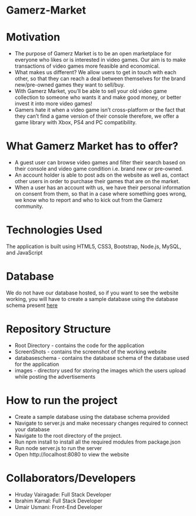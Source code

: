 

# Gamerz-Market

# Motivation 
* The purpose of Gamerz Market is to be an open marketplace for everyone who likes or is interested in video games. Our aim is to make transactions of video games more feasible and economical. 
* What makes us different? We allow users to get in touch with each other, so that they can reach a deal between themselves for the brand new/pre-owned games they want to sell/buy.
* With Gamerz Market, you’ll be able to sell your old video game collection to someone who wants it and make good money, or better invest it into more video games! 
* Gamers hate it when a video game isn’t cross-platform or the fact that they can’t find a game version of their console therefore, we offer a game library with Xbox, PS4 and PC compatibility. 

# What Gamerz Market has to offer? 
* A guest user can browse video games and filter their search based on their console and video game condition i.e. brand new or pre-owned.
* An account holder is able to post ads on the website as well as, contact other users in order to purchase their games that are on the market. 
* When a user has an account with us, we have their personal information on consent from them, so that in a case where something goes wrong, we know who to report and who to kick out from the Gamerz community.  

# Technologies Used
The application is built using HTML5, CSS3, Bootstrap, Node.js, MySQL, and JavaScript

# Database
We do not have our database hosted, so if you want to see the website working, you will have to create a sample database using the database schema present [here](https://github.com/ibrahimkamal7/GamerzMarket/tree/master/databaseschema-images)

# Repository Structure
* Root Directory - contains the code for the application
* ScreenShots - contains the screenshot of the working website
* databaseschema - contains the database schema of the database used for the application
* images - directory used for storing the images which the users upload while posting the advertisements

# How to run the project
* Create a sample database using the database schema provided
* Navigate to server.js and make necessary changes required to connect your database
* Navigate to the root directory of the project.
* Run npm install to install all the required modules from package.json
* Run node server.js to run the server
* Open http://localhost:8080 to view the website

# Collaborators/Developers
* Hruday Vairagade: Full Stack Developer
* Ibrahim Kamal: Full Stack Developer
* Umair Usmani: Front-End Developer
